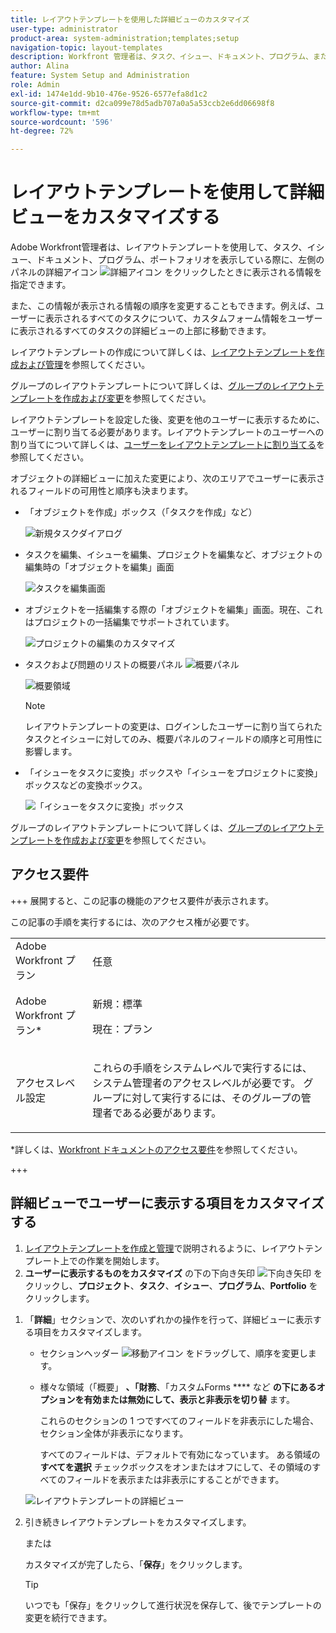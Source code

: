 ```yaml
---
title: レイアウトテンプレートを使用した詳細ビューのカスタマイズ
user-type: administrator
product-area: system-administration;templates;setup
navigation-topic: layout-templates
description: Workfront 管理者は、タスク、イシュー、ドキュメント、プログラム、またはポートフォリオの表示中にユーザーが左側のパネルの「詳細」セクションを選択したときに表示される情報を、レイアウトテンプレートを使用して決定できます。
author: Alina
feature: System Setup and Administration
role: Admin
exl-id: 1474e1dd-9b10-476e-9526-6577efa8d1c2
source-git-commit: d2ca099e78d5adb707a0a5a53ccb2e6dd06698f8
workflow-type: tm+mt
source-wordcount: '596'
ht-degree: 72%

---
```


# レイアウトテンプレートを使用して詳細ビューをカスタマイズする

<!--<span class="preview">The highlighted information on this page refers to functionality not yet generally available. It is available for all customers in the Preview environment and for a select group of customers in the Production environment.</span>-->

Adobe Workfront管理者は、レイアウトテンプレートを使用して、タスク、イシュー、ドキュメント、プログラム、ポートフォリオを表示している際に、左側のパネルの詳細アイコン ![ 詳細アイコン ](assets/project-details-icon.png) をクリックしたときに表示される情報を指定できます。

<!--
or billing record
-->

また、この情報が表示される情報の順序を変更することもできます。例えば、ユーザーに表示されるすべてのタスクについて、カスタムフォーム情報をユーザーに表示されるすべてのタスクの詳細ビューの上部に移動できます。

レイアウトテンプレートの作成について詳しくは、[レイアウトテンプレートを作成および管理](../use-layout-templates/create-and-manage-layout-templates.md)を参照してください。

グループのレイアウトテンプレートについて詳しくは、[グループのレイアウトテンプレートを作成および変更](../../../administration-and-setup/manage-groups/work-with-group-objects/create-and-modify-a-groups-layout-templates.md)を参照してください。

レイアウトテンプレートを設定した後、変更を他のユーザーに表示するために、ユーザーに割り当てる必要があります。レイアウトテンプレートのユーザーへの割り当てについて詳しくは、[ユーザーをレイアウトテンプレートに割り当てる](../use-layout-templates/assign-users-to-layout-template.md)を参照してください。

オブジェクトの詳細ビューに加えた変更により、次のエリアでユーザーに表示されるフィールドの可用性と順序も決まります。


* 「オブジェクトを作成」ボックス（「タスクを作成」など）

  ![ 新規タスクダイアログ ](assets/new-task-dialog.png)


* タスクを編集、イシューを編集、プロジェクトを編集など、オブジェクトの編集時の「オブジェクトを編集」画面

  ![ タスクを編集画面 ](assets/edit-task-screen.png)


* オブジェクトを一括編集する際の「オブジェクトを編集」画面。現在、これはプロジェクトの一括編集でサポートされています。

  ![ プロジェクトの編集のカスタマイズ ](assets/customize-edit-projects-in-bulk-box-with-layout-template.png)


* タスクおよび問題のリストの概要パネル ![ 概要パネル ](assets/summary-panel-icon.png)

  ![ 概要領域 ](assets/summary-area.png)

  >[!NOTE]
  >
  >レイアウトテンプレートの変更は、ログインしたユーザーに割り当てられたタスクとイシューに対してのみ、概要パネルのフィールドの順序と可用性に影響します。

* 「イシューをタスクに変換」ボックスや「イシューをプロジェクトに変換」ボックスなどの変換ボックス。

  ![「イシューをタスクに変換」ボックス](assets/convert-issue-to-task-box.png)

グループのレイアウトテンプレートについて詳しくは、[グループのレイアウトテンプレートを作成および変更](../../../administration-and-setup/manage-groups/work-with-group-objects/create-and-modify-a-groups-layout-templates.md)を参照してください。

## アクセス要件

+++ 展開すると、この記事の機能のアクセス要件が表示されます。

この記事の手順を実行するには、次のアクセス権が必要です。

<table style="table-layout:auto"> 
 <col> 
 <col> 
 <tbody> 
  <tr> 
   <td role="rowheader">Adobe Workfront プラン</td> 
   <td>任意</td> 
  </tr> 
  <tr> 
   <td role="rowheader">Adobe Workfront プラン*</td> 
   <td><p>新規：標準</p>
  <p> 現在：プラン</p>
   </td> 
  </tr> 
  <tr> 
   <td role="rowheader">アクセスレベル設定</td> 
   <td> <p>これらの手順をシステムレベルで実行するには、システム管理者のアクセスレベルが必要です。
グループに対して実行するには、そのグループの管理者である必要があります。</p> </td> 
  </tr> 
 </tbody> 
</table>

*詳しくは、[Workfront ドキュメントのアクセス要件](/help/quicksilver/administration-and-setup/add-users/access-levels-and-object-permissions/access-level-requirements-in-documentation.md)を参照してください。

+++

## 詳細ビューでユーザーに表示する項目をカスタマイズする

1. [レイアウトテンプレートを作成と管理](../../../administration-and-setup/customize-workfront/use-layout-templates/create-and-manage-layout-templates.md)で説明されるように、レイアウトテンプレート上での作業を開始します。
1. **ユーザーに表示するものをカスタマイズ** の下の下向き矢印 ![ 下向き矢印 ](assets/dropdown-arrow-12x12.png) をクリックし、**プロジェクト**、**タスク**、**イシュー**、**プログラム**、**Portfolio** をクリックします。
<!--
, or billing record
-->

1. 「**詳細**」セクションで、次のいずれかの操作を行って、詳細ビューに表示する項目をカスタマイズします。

   * セクションヘッダー ![ 移動アイコン ](assets/move-icon---dots.png) をドラッグして、順序を変更します。
   * 様々な領域（「概要」 **、「財務**、「カスタムForms **** など **の下にあるオプションを有効または無効にして、表示と非表示を切り替** ます。

     これらのセクションの 1 つですべてのフィールドを非表示にした場合、セクション全体が非表示になります。

     すべてのフィールドは、デフォルトで有効になっています。 ある領域の **すべてを選択** チェックボックスをオンまたはオフにして、その領域のすべてのフィールドを表示または非表示にすることができます。

   ![ レイアウトテンプレートの詳細ビュー ](assets/layout-template-details-view.png)

1. 引き続きレイアウトテンプレートをカスタマイズします。

   または

   カスタマイズが完了したら、「**保存**」をクリックします。

   >[!TIP]
   >
   >いつでも「保存」をクリックして進行状況を保存して、後でテンプレートの変更を続行できます。
